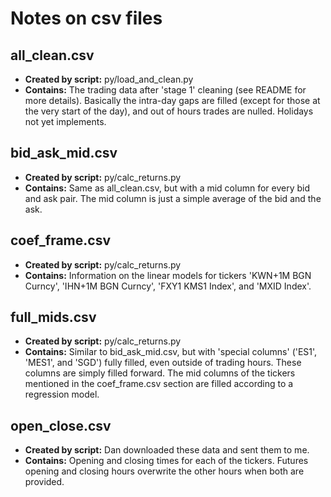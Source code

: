 # Notes on csv files

## all_clean.csv

- **Created by script:** py/load_and_clean.py
- **Contains:** The trading data after 'stage 1' cleaning (see README for more details). Basically the intra-day gaps are filled (except for those at the very start of the day), and out of hours trades are nulled. Holidays not yet implements.

## bid_ask_mid.csv

- **Created by script:** py/calc_returns.py
- **Contains:** Same as all_clean.csv, but with a mid column for every bid and ask pair. The mid column is just a simple average of the bid and the ask.

## coef_frame.csv

- **Created by script:** py/calc_returns.py
- **Contains:** Information on the linear models for tickers 'KWN+1M BGN Curncy', 'IHN+1M BGN Curncy', 'FXY1 KMS1 Index', and 'MXID Index'.

## full_mids.csv

- **Created by script:** py/calc_returns.py
- **Contains:** Similar to bid_ask_mid.csv, but with 'special columns' ('ES1', 'MES1', and 'SGD') fully filled, even outside of trading hours. These columns are simply filled forward. The mid columns of the tickers mentioned in the coef_frame.csv section are filled according to a regression model.

## open_close.csv

- **Created by script:** Dan downloaded these data and sent them to me.
- **Contains:** Opening and closing times for each of the tickers. Futures opening and closing hours overwrite the other hours when both are provided.
